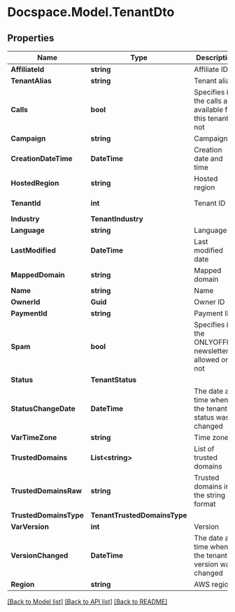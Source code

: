 # Docspace.Model.TenantDto

## Properties

Name | Type | Description | Notes
------------ | ------------- | ------------- | -------------
**AffiliateId** | **string** | Affiliate ID | [optional] 
**TenantAlias** | **string** | Tenant alias | [optional] 
**Calls** | **bool** | Specifies if the calls are available for this tenant or not | [optional] 
**Campaign** | **string** | Campaign | [optional] 
**CreationDateTime** | **DateTime** | Creation date and time | [optional] [readonly] 
**HostedRegion** | **string** | Hosted region | [optional] 
**TenantId** | **int** | Tenant ID | [optional] [readonly] 
**Industry** | **TenantIndustry** |  | [optional] 
**Language** | **string** | Language | [optional] 
**LastModified** | **DateTime** | Last modified date | [optional] 
**MappedDomain** | **string** | Mapped domain | [optional] 
**Name** | **string** | Name | [optional] 
**OwnerId** | **Guid** | Owner ID | [optional] 
**PaymentId** | **string** | Payment ID | [optional] 
**Spam** | **bool** | Specifies if the ONLYOFFICE newsletter is allowed or not | [optional] 
**Status** | **TenantStatus** |  | [optional] 
**StatusChangeDate** | **DateTime** | The date and time when the tenant status was changed | [optional] [readonly] 
**VarTimeZone** | **string** | Time zone | [optional] 
**TrustedDomains** | **List&lt;string&gt;** | List of trusted domains | [optional] 
**TrustedDomainsRaw** | **string** | Trusted domains in the string format | [optional] 
**TrustedDomainsType** | **TenantTrustedDomainsType** |  | [optional] 
**VarVersion** | **int** | Version | [optional] 
**VersionChanged** | **DateTime** | The date and time when the tenant version was changed | [optional] 
**Region** | **string** | AWS region | [optional] 

[[Back to Model list]](../README.md#documentation-for-models) [[Back to API list]](../README.md#documentation-for-api-endpoints) [[Back to README]](../README.md)

